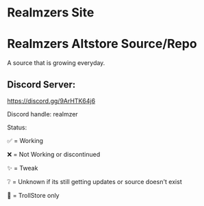# Realmzers Site

# Realmzers Altstore Source/Repo
A source that is growing everyday.

## Discord Server:
https://discord.gg/9ArHTK64j6 

Discord handle: realmzer

Status:

✅ = Working

❌ = Not Working or discontinued

✨ = Tweak

❔ = Unknown if its still getting updates or source doesn't exist

🔵 = TrollStore only